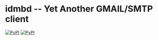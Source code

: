 # idmbd -- Yet Another GMAIL/SMTP client

[![PyPI](https://img.shields.io/pypi/v/idmbd.svg?style=flat-square)](https://pypi.python.org/pypi/idmbd/)
[![PyPI](https://img.shields.io/pypi/pyversions/idmbd.svg?style=flat-square)](https://pypi.python.org/pypi/idmbd/)


